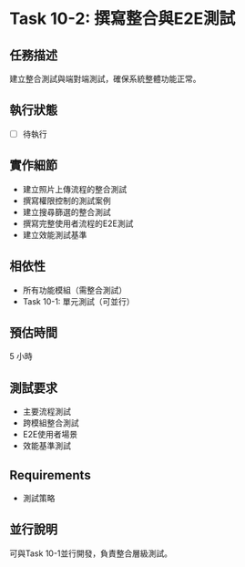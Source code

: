 # Task 10-2: 撰寫整合與E2E測試

## 任務描述
建立整合測試與端對端測試，確保系統整體功能正常。

## 執行狀態
- [ ] 待執行

## 實作細節
- 建立照片上傳流程的整合測試
- 撰寫權限控制的測試案例
- 建立搜尋篩選的整合測試
- 撰寫完整使用者流程的E2E測試
- 建立效能測試基準

## 相依性
- 所有功能模組（需整合測試）
- Task 10-1: 單元測試（可並行）

## 預估時間
5 小時

## 測試要求
- 主要流程測試
- 跨模組整合測試
- E2E使用者場景
- 效能基準測試

## Requirements
- 測試策略

## 並行說明
可與Task 10-1並行開發，負責整合層級測試。